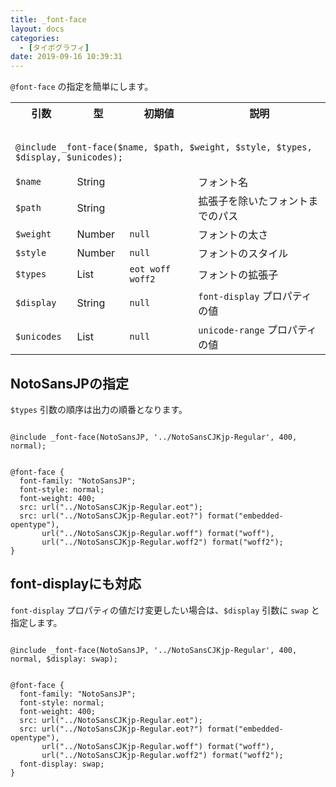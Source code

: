 ```yaml
---
title: _font-face
layout: docs
categories:
  - [タイポグラフィ]
date: 2019-09-16 10:39:31
---
```


`@font-face` の指定を簡単にします。

<table>
  <tr>
    <th>引数</th>
    <th>型</th>
    <th>初期値</th>
    <th>説明</th>
  </tr>
  <tr>
    <td colspan="4">
      <pre class="language-scss"><code>
@include _font-face($name, $path, $weight, $style, $types, $display, $unicodes);
</code></pre>
    </td>
  </tr>
  <tr>
    <td><code>$name</code></td>
    <td>String</td>
    <td></td>
    <td>フォント名</td>
  </tr>
  <tr>
    <td><code>$path</code></td>
    <td>String</td>
    <td></td>
    <td>拡張子を除いたフォントまでのパス</td>
  </tr>
  <tr>
    <td><code>$weight</code></td>
    <td>Number</td>
    <td><code class="language-scss">null</code></td>
    <td>フォントの太さ</td>
  </tr>
  <tr>
    <td><code>$style</code></td>
    <td>Number</td>
    <td><code class="language-scss">null</code></td>
    <td>フォントのスタイル</td>
  </tr>
  <tr>
    <td><code>$types</code></td>
    <td>List</td>
    <td><code><span class="token string">eot woff woff2</span></code></td>
    <td>フォントの拡張子</td>
  </tr>
  <tr>
    <td><code>$display</code></td>
    <td>String</td>
    <td><code class="language-scss">null</code></td>
    <td><code><span class="token property">font-display</span></code> プロパティの値</td>
  </tr>
  <tr>
    <td><code>$unicodes</code></td>
    <td>List</td>
    <td><code class="language-scss">null</code></td>
    <td><code><span class="token property">unicode-range</span></code> プロパティの値</td>
  </tr>
</table>

## NotoSansJPの指定

`$types` 引数の順序は出力の順番となります。

<div class="c demo">
  <div class="code">
    <pre class="language-scss"><code>
@include _font-face(NotoSansJP, '../NotoSansCJKjp-Regular', 400, normal);
</code></pre>
    <pre class="language-css"><code>
@font-face {
  font-family: "NotoSansJP";
  font-style: normal;
  font-weight: 400;
  src: url("../NotoSansCJKjp-Regular.eot");
  src: url("../NotoSansCJKjp-Regular.eot?") format("embedded-opentype"),
       url("../NotoSansCJKjp-Regular.woff") format("woff"),
       url("../NotoSansCJKjp-Regular.woff2") format("woff2");
}
</code></pre>
  </div>
</div>

## font-displayにも対応

`font-display` プロパティの値だけ変更したい場合は、`$display` 引数に `swap` と指定します。

<div class="c demo">
  <div class="code">
    <pre class="language-scss"><code>
@include _font-face(NotoSansJP, '../NotoSansCJKjp-Regular', 400, normal, $display: swap);
</code></pre>
    <pre class="language-css"><code>
@font-face {
  font-family: "NotoSansJP";
  font-style: normal;
  font-weight: 400;
  src: url("../NotoSansCJKjp-Regular.eot");
  src: url("../NotoSansCJKjp-Regular.eot?") format("embedded-opentype"),
       url("../NotoSansCJKjp-Regular.woff") format("woff"),
       url("../NotoSansCJKjp-Regular.woff2") format("woff2");
  font-display: swap;
}
</code></pre>
  </div>
</div>